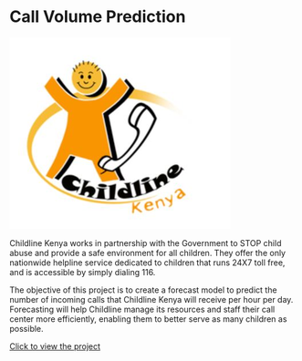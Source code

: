 # Call Volume Prediction

![title](chi.JPG)


Childline Kenya works in partnership with the Government to STOP child abuse and provide a safe environment for all children. They offer the only nationwide helpline service dedicated to children that runs 24X7 toll free, and is accessible by simply dialing 116.

The objective of this project is to create a forecast model to predict the number of incoming calls that Childline Kenya will receive per hour per day. Forecasting will help Childline manage its resources and staff their call center more efficiently, enabling them to better serve as many children as possible.

[Click to view the project](https://nbviewer.jupyter.org/github/rsaadiq/call_volume_prediction/blob/master/call_volume_prediction.ipynb)
